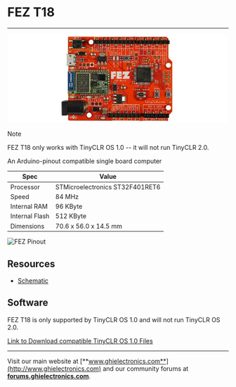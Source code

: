 # FEZ T18
---
![FEZ](images/fez-noborder.jpg)

> [!Note]
> FEZ T18 only works with TinyCLR OS 1.0 -- it will not run TinyCLR 2.0.

An Arduino-pinout compatible single board computer

| Spec           | Value                           |
|----------------|---------------------------------|
| Processor      | STMicroelectronics ST32F401RET6 |
| Speed          | 84 MHz                          |
| Internal RAM   | 96 KByte                        |
| Internal Flash | 512 KByte                       |
| Dimensions     | 70.6 x 56.0 x 14.5 mm           |

![FEZ Pinout](images/fez-pinout.gif)

## Resources
* [Schematic](http://files.ghielectronics.com/downloads/Schematics/FEZ/FEZ%20T18%20Rev%20D%20Schematic.pdf)

## Software
FEZ T18 is only supported by TinyCLR OS 1.0 and will not run TinyCLR OS 2.0.

[Link to Download compatible TinyCLR OS 1.0 Files](https://docs.ghielectronics.com/software/tinyclr/downloads.html#tinyclr-os-10)
***

Visit our main website at [**www.ghielectronics.com**](http://www.ghielectronics.com) and our community forums at [**forums.ghielectronics.com**](https://forums.ghielectronics.com/).
